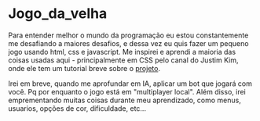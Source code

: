 # Jogo_da_velha
Para entender melhor o mundo da programação eu estou constantemente me desafiando a maiores desafios, e dessa vez eu quis fazer um pequeno jogo usando html, css e javascript. 
Me inspirei e aprendi a maioria das coisas usadas aqui - principalmente em CSS pelo canal do Justim Kim, onde ele tem um tutorial breve sobre o <a href="https://www.youtube.com/watch?v=Rzhcb4M9-0Q">projeto</a>.

Irei em breve, quando me aprofundar em IA, aplicar um bot que jogará com você. Pq por enquanto o jogo está em "multiplayer local". Além disso, irei emprementando muitas coisas durante meu aprendizado, como menus, usuarios, opções de cor, dificuldade, etc... 


